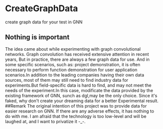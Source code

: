 # CreateGraphData

create graph data for your test in GNN
## Nothing is important

The idea came about while experimenting with graph convolutional networks. Graph convolution has received extensive attention in recent years, But in practice, there are always a few graph data for use. And in some specific scenarios, such as: project demonstration, it is often necessary to perform function demonstration for user application scenarios.In addition to the leading companies having their own data sources, most of them may still need to find industry data for experiments.But field-specific data is hard to find, and may not meet the needs of the experiment.In this case, modificate the data provided by the existing framework of GNN, sunch as dgl,may be the only choice. Since it's faked, why don't create your dreaming data for a better Experimental result.
##Remark
The original intention of this project was to provide data for easier research on GNN. If there are any adverse effects, it has nothing to do with me.
I am afraid that the technology is too low-level and will be laughed at, and I want to privatize it -_-. 
